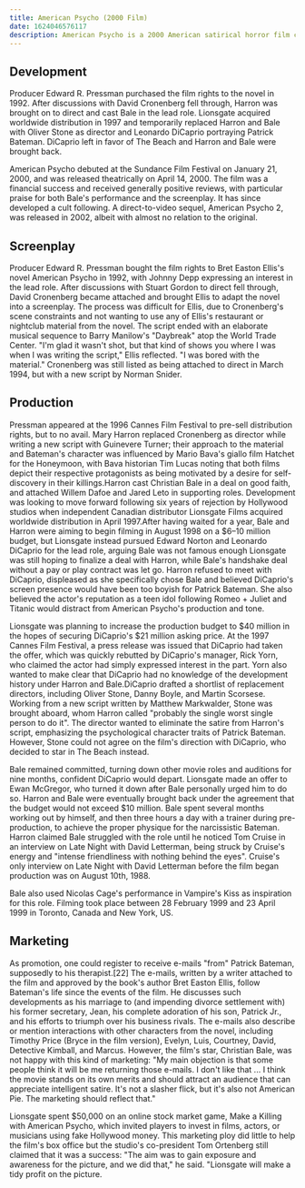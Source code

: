 ```yaml
---
title: American Psycho (2000 Film)
date: 1624046576117
description: American Psycho is a 2000 American satirical horror film co-written and directed by Mary Harron, based on Bret Easton Ellis's 1991 novel of the same name.[5] It stars Christian Bale, Willem Dafoe, Jared Leto, Josh Lucas, Chloë Sevigny, Samantha Mathis, Cara Seymour, Justin Theroux, Guinevere Turner, Reg E. Cathey and Reese Witherspoon. Set in the 1980s, the film focuses on the actions of Patrick Bateman, the self-proclaimed "American psycho" of the title. While at first glance Bateman is a yuppie New York City investment banker, he is gradually revealed to be living a gruesome second life as a serial killer preying on prostitutes, work colleagues, and finally random members of the public.
---
```


## Development

Producer Edward R. Pressman purchased the film rights to the novel in 1992. After discussions with David Cronenberg fell through, Harron was brought on to direct and cast Bale in the lead role. Lionsgate acquired worldwide distribution in 1997 and temporarily replaced Harron and Bale with Oliver Stone as director and Leonardo DiCaprio portraying Patrick Bateman. DiCaprio left in favor of The Beach and Harron and Bale were brought back.

American Psycho debuted at the Sundance Film Festival on January 21, 2000, and was released theatrically on April 14, 2000. The film was a financial success and received generally positive reviews, with particular praise for both Bale's performance and the screenplay. It has since developed a cult following. A direct-to-video sequel, American Psycho 2, was released in 2002, albeit with almost no relation to the original.

## Screenplay

Producer Edward R. Pressman bought the film rights to Bret Easton Ellis's novel American Psycho in 1992, with Johnny Depp expressing an interest in the lead role. After discussions with Stuart Gordon to direct fell through, David Cronenberg became attached and brought Ellis to adapt the novel into a screenplay. The process was difficult for Ellis, due to Cronenberg's scene constraints and not wanting to use any of Ellis's restaurant or nightclub material from the novel. The script ended with an elaborate musical sequence to Barry Manilow's "Daybreak" atop the World Trade Center. "I'm glad it wasn't shot, but that kind of shows you where I was when I was writing the script," Ellis reflected. "I was bored with the material." Cronenberg was still listed as being attached to direct in March 1994, but with a new script by Norman Snider.

## Production

Pressman appeared at the 1996 Cannes Film Festival to pre-sell distribution rights, but to no avail. Mary Harron replaced Cronenberg as director while writing a new script with Guinevere Turner; their approach to the material and Bateman's character was influenced by Mario Bava's giallo film Hatchet for the Honeymoon, with Bava historian Tim Lucas noting that both films depict their respective protagonists as being motivated by a desire for self-discovery in their killings.Harron cast Christian Bale in a deal on good faith, and attached Willem Dafoe and Jared Leto in supporting roles. Development was looking to move forward following six years of rejection by Hollywood studios when independent Canadian distributor Lionsgate Films acquired worldwide distribution in April 1997.After having waited for a year, Bale and Harron were aiming to begin filming in August 1998 on a $6–10 million budget, but Lionsgate instead pursued Edward Norton and Leonardo DiCaprio for the lead role, arguing Bale was not famous enough Lionsgate was still hoping to finalize a deal with Harron, while Bale's handshake deal without a pay or play contract was let go. Harron refused to meet with DiCaprio, displeased as she specifically chose Bale and believed DiCaprio's screen presence would have been too boyish for Patrick Bateman. She also believed the actor's reputation as a teen idol following Romeo + Juliet and Titanic would distract from American Psycho's production and tone.

Lionsgate was planning to increase the production budget to $40 million in the hopes of securing DiCaprio's $21 million asking price. At the 1997 Cannes Film Festival, a press release was issued that DiCaprio had taken the offer, which was quickly rebutted by DiCaprio's manager, Rick Yorn, who claimed the actor had simply expressed interest in the part. Yorn also wanted to make clear that DiCaprio had no knowledge of the development history under Harron and Bale.DiCaprio drafted a shortlist of replacement directors, including Oliver Stone, Danny Boyle, and Martin Scorsese. Working from a new script written by Matthew Markwalder, Stone was brought aboard, whom Harron called "probably the single worst single person to do it". The director wanted to eliminate the satire from Harron's script, emphasizing the psychological character traits of Patrick Bateman. However, Stone could not agree on the film's direction with DiCaprio, who decided to star in The Beach instead.

Bale remained committed, turning down other movie roles and auditions for nine months, confident DiCaprio would depart. Lionsgate made an offer to Ewan McGregor, who turned it down after Bale personally urged him to do so. Harron and Bale were eventually brought back under the agreement that the budget would not exceed $10 million. Bale spent several months working out by himself, and then three hours a day with a trainer during pre-production, to achieve the proper physique for the narcissistic Bateman. Harron claimed Bale struggled with the role until he noticed Tom Cruise in an interview on Late Night with David Letterman, being struck by Cruise's energy and "intense friendliness with nothing behind the eyes". Cruise's only interview on Late Night with David Letterman before the film began production was on August 10th, 1988.

Bale also used Nicolas Cage's performance in Vampire's Kiss as inspiration for this role. Filming took place between 28 February 1999 and 23 April 1999 in Toronto, Canada and New York, US.

## Marketing

As promotion, one could register to receive e-mails "from" Patrick Bateman, supposedly to his therapist.[22] The e-mails, written by a writer attached to the film and approved by the book's author Bret Easton Ellis, follow Bateman's life since the events of the film. He discusses such developments as his marriage to (and impending divorce settlement with) his former secretary, Jean, his complete adoration of his son, Patrick Jr., and his efforts to triumph over his business rivals. The e-mails also describe or mention interactions with other characters from the novel, including Timothy Price (Bryce in the film version), Evelyn, Luis, Courtney, David, Detective Kimball, and Marcus. However, the film's star, Christian Bale, was not happy with this kind of marketing: "My main objection is that some people think it will be me returning those e-mails. I don't like that ... I think the movie stands on its own merits and should attract an audience that can appreciate intelligent satire. It's not a slasher flick, but it's also not American Pie. The marketing should reflect that."

Lionsgate spent $50,000 on an online stock market game, Make a Killing with American Psycho, which invited players to invest in films, actors, or musicians using fake Hollywood money. This marketing ploy did little to help the film's box office but the studio's co-president Tom Ortenberg still claimed that it was a success: "The aim was to gain exposure and awareness for the picture, and we did that," he said. "Lionsgate will make a tidy profit on the picture.
